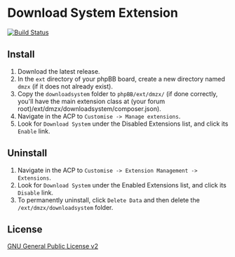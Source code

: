 # Download System Extension

[![Build Status](https://github.com/dmzx/Download-System/workflows/Tests/badge.svg)](https://github.com/phpbb-extensions/dmzx/Download-System)

## Install
1. Download the latest release.
2. In the `ext` directory of your phpBB board, create a new directory named `dmzx` (if it does not already exist).
3. Copy the `downloadsystem` folder to `phpBB/ext/dmzx/` (if done correctly, you'll have the main extension class at (your forum root)/ext/dmzx/downloadsystem/composer.json).
4. Navigate in the ACP to `Customise -> Manage extensions`.
5. Look for `Download System` under the Disabled Extensions list, and click its `Enable` link.

## Uninstall
1. Navigate in the ACP to `Customise -> Extension Management -> Extensions`.
2. Look for `Download System` under the Enabled Extensions list, and click its `Disable` link.
3. To permanently uninstall, click `Delete Data` and then delete the `/ext/dmzx/downloadsystem` folder.

## License
[GNU General Public License v2](http://opensource.org/licenses/GPL-2.0)
